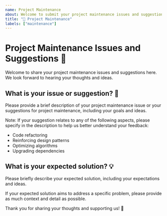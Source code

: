 ```yaml
---
name: Project Maintenance
about: Welcome to submit your project maintenance issues and suggestions!
title: "🔧 Project Maintenance"
labels: ["maintenance"]
---
```


# Project Maintenance Issues and Suggestions 🔧

Welcome to share your project maintenance issues and suggestions here. We look forward to hearing your thoughts and ideas.

## What is your issue or suggestion? 🤔

Please provide a brief description of your project maintenance issue or your suggestions for project maintenance, including your goals and ideas.

Note: If your suggestion relates to any of the following aspects, please specify in the description to help us better understand your feedback:

- Code refactoring
- Reinforcing design patterns
- Optimizing algorithms
- Upgrading dependencies

## What is your expected solution? 💡

Please briefly describe your expected solution, including your expectations and ideas.

If your expected solution aims to address a specific problem, please provide as much context and detail as possible.

Thank you for sharing your thoughts and supporting us! 🙏
